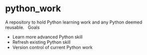 # python_work
A repository to hold Python learning work and any Python deemed reusable.
&nbsp;
Goals
* Learn more advanced Python skill
* Refresh existing Python skill
* Version control of current Python work